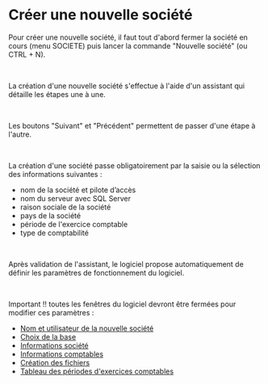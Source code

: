 







# Créer une nouvelle société



Pour créer une nouvelle société, il faut tout d'abord fermer la société 
 en cours (menu SOCIETE) puis lancer 
 la commande "Nouvelle société" (ou CTRL + N).


 


La création d'une nouvelle société s'effectue à l'aide d'un assistant 
 qui détaille les étapes une à une.


 


Les boutons "Suivant" et "Précédent" permettent 
 de passer d'une étape à l'autre.


 


La création d'une société passe obligatoirement par la saisie ou la 
 sélection des informations suivantes :


* nom de la société et pilote d’accès
* nom du serveur avec SQL Server
* raison sociale de la société
* pays de la société
* période de l'exercice comptable
* type de comptabilité


 


Après validation de l'assistant, le logiciel propose automatiquement 
 de définir les paramètres de fonctionnement du logiciel.


 


Important !! toutes les fenêtres du logiciel devront être fermées pour 
 modifier ces paramètres :


* [Nom et utilisateur de la nouvelle société](NouvelleSociete.md)
* [Choix de la base](BaseDonnees.md)
* [Informations société](RaisonSocialeAdresse.md)
* [Informations comptables](ExercicesComptables.md)
* [Création des fichiers](DonneesDefaut.md)
* [Tableau des périodes d'exercices comptables](TableauPeriodes.md)

